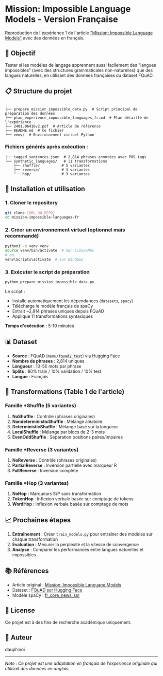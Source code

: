 # Mission: Impossible Language Models - Version Française

Reproduction de l'expérience 1 de l'article ["Mission: Impossible Language Models"](https://arxiv.org/abs/2401.06416v2) avec des données en français.

## 🎯 Objectif

Tester si les modèles de langage apprennent aussi facilement des "langues impossibles" (avec des structures grammaticales non-naturelles) que des langues naturelles, en utilisant des données françaises du dataset FQuAD.

## 📋 Structure du projet

```
.
├── prepare_mission_impossible_data.py  # Script principal de préparation des données
├── plan_experience_impossible_languages_fr.md  # Plan détaillé de l'expérience
├── 2401.06416v2.pdf  # Article de référence
├── README.md  # Ce fichier
└── venv/  # Environnement virtuel Python
```

### Fichiers générés après exécution :

```
├── tagged_sentences.json  # 2,814 phrases annotées avec POS tags
└── synthetic_languages/   # 11 transformations
    ├── shuffle/          # 5 variantes
    ├── reverse/          # 3 variantes
    └── hop/              # 3 variantes
```

## 🚀 Installation et utilisation

### 1. Cloner le repository

```bash
git clone [URL_DU_REPO]
cd mission-impossible-languages-fr
```

### 2. Créer un environnement virtuel (optionnel mais recommandé)

```bash
python3 -m venv venv
source venv/bin/activate  # Sur Linux/Mac
# ou
venv\Scripts\activate  # Sur Windows
```

### 3. Exécuter le script de préparation

```bash
python prepare_mission_impossible_data.py
```

Le script :
- Installe automatiquement les dépendances (`datasets`, `spacy`)
- Télécharge le modèle français de spaCy
- Extrait ~2,814 phrases uniques depuis FQuAD
- Applique 11 transformations syntaxiques

**Temps d'exécution** : 5-10 minutes

## 📊 Dataset

- **Source** : FQuAD (`manu/fquad2_test`) via Hugging Face
- **Nombre de phrases** : 2,814 uniques
- **Longueur** : 10-50 mots par phrase
- **Splits** : 80% train / 10% validation / 10% test
- **Langue** : Français

## 🔄 Transformations (Table 1 de l'article)

### Famille *Shuffle (5 variantes)
1. **NoShuffle** : Contrôle (phrases originales)
2. **NondeterministicShuffle** : Mélange aléatoire
3. **DeterministicShuffle** : Mélange basé sur la longueur
4. **LocalShuffle** : Mélange par blocs de 2-3 mots
5. **EvenOddShuffle** : Séparation positions paires/impaires

### Famille *Reverse (3 variantes)
1. **NoReverse** : Contrôle (phrases originales)
2. **PartialReverse** : Inversion partielle avec marqueur R
3. **FullReverse** : Inversion complète

### Famille *Hop (3 variantes)
1. **NoHop** : Marqueurs S/P sans transformation
2. **TokenHop** : Inflexion verbale basée sur comptage de tokens
3. **WordHop** : Inflexion verbale basée sur comptage de mots

## 📈 Prochaines étapes

1. **Entraînement** : Créer `train_models.py` pour entraîner des modèles sur chaque transformation
2. **Évaluation** : Mesurer la perplexité et la vitesse de convergence
3. **Analyse** : Comparer les performances entre langues naturelles et impossibles

## 📚 Références

- Article original : [Mission: Impossible Language Models](https://arxiv.org/abs/2401.06416v2)
- Dataset : [FQuAD sur Hugging Face](https://huggingface.co/datasets/manu/fquad2_test)
- Modèle spaCy : [fr_core_news_sm](https://spacy.io/models/fr)

## 📝 License

Ce projet est à des fins de recherche académique uniquement.

## 👤 Auteur

dauphinoi

---

*Note : Ce projet est une adaptation en français de l'expérience originale qui utilisait des données en anglais.*